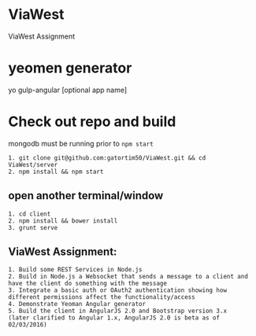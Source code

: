 # ViaWest
ViaWest Assignment

# yeomen generator
yo gulp-angular [optional app name]

# Check out repo and build
mongodb must be running prior to `npm start`

```
1. git clone git@github.com:gatortim50/ViaWest.git && cd ViaWest/server
2. npm install && npm start
```

open another terminal/window
----------------------------

```
1. cd client
2. npm install && bower install
3. grunt serve
```

ViaWest Assignment:
-------------------

```
1. Build some REST Services in Node.js
2. Build in Node.js a Websocket that sends a message to a client and have the client do something with the message
3. Integrate a basic auth or OAuth2 authentication showing how different permissions affect the functionality/access
4. Demonstrate Yeoman Angular generator
5. Build the client in AngularJS 2.0 and Bootstrap version 3.x
(later clarified to Angular 1.x, AngularJS 2.0 is beta as of 02/03/2016)
```
